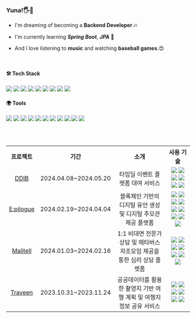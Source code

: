 ### Yuna!🖐🌻
- I'm dreaming of becoming a **Backend Developer**.🔥

- I'm currently learning _**Spring Boot**_, _**JPA**_ 🚀

- And I love listening to **music** and watching **baseball games**.😍

<br>

#### 🛠 Tech Stack
  <img src="https://img.shields.io/badge/Java-007396?style=for-the-badge&logo=OpenJDK&logoColor=white"> <img src="https://img.shields.io/badge/Spring-6DB33F?style=for-the-badge&logo=spring&logoColor=white"> <img src="https://img.shields.io/badge/Hibernate-59666C?style=for-the-badge&logo=hibernate&logoColor=white"> <img src="https://img.shields.io/badge/Javascript-F7DF1E?style=for-the-badge&logo=javascript&logoColor=FFF"/> <img src="https://img.shields.io/badge/Html5-E34F26?style=for-the-badge&logo=html5&logoColor=FFF"/> <img src="https://img.shields.io/badge/CSS-1572B6?style=for-the-badge&logo=css3&logoColor=FFF"/> <img src="https://img.shields.io/badge/Vue.js-4FC08D?style=for-the-badge&logo=vue.js&logoColor=white"> <img src="https://img.shields.io/badge/Mysql-4479A1?style=for-the-badge&logo=mysql&logoColor=white"> <img src="https://img.shields.io/badge/Redis-DC382D?style=for-the-badge&logo=redis&logoColor=white">

#### 🌍 Tools
   <img src="https://img.shields.io/badge/Docker-2496ED?style=for-the-badge&logo=docker&logoColor=white"> <img src="https://img.shields.io/badge/Jenkins-D24939?style=for-the-badge&logo=jenkins&logoColor=white"> <img src="https://img.shields.io/badge/Nginx-009639?style=for-the-badge&logo=nginx&logoColor=white"> <img src="https://img.shields.io/badge/Amazon EC2-FF9900?style=for-the-badge&logo=amazonec2&logoColor=white"> <img src="https://img.shields.io/badge/Amazon S3-569A31?style=for-the-badge&logo=amazons3&logoColor=white"> <img src="https://img.shields.io/badge/Git-F05032?style=for-the-badge&logo=git&logoColor=white"> <img src="https://img.shields.io/badge/Github-181717?style=for-the-badge&logo=github&logoColor=white"> <img src="https://img.shields.io/badge/Gitlab-FC6D26?style=for-the-badge&logo=gitlab&logoColor=white"> <img src="https://img.shields.io/badge/Jira-0052CC?style=for-the-badge&logo=jira&logoColor=white"> <img src="https://img.shields.io/badge/IntelliJ IDEA-000000?style=for-the-badge&logo=intellijidea&logoColor=white"> <img src="https://img.shields.io/badge/Eclipse IDE-2C2255?style=for-the-badge&logo=eclipseide&logoColor=white">

<br><br>

<table style="text-align: center;">
  <tr>
    <th>프로젝트</th>
    <th>기간</th>
    <th>소개</th>
    <th>사용 기술</th>
  </tr>
  <tr>
    <td><a href="https://github.com/kn9012/DDIB">DDIB</a></td>
    <td>2024.04.08~2024.05.20</td>
    <td>타임딜 이벤트 플랫폼 대여 서비스</td>
    <td><img src="https://img.shields.io/badge/java-007396?style=flat&logo=openjdk&logoColor=white"> <img src="https://img.shields.io/badge/spring boot-6DB33F?style=flat&logo=springboot&logoColor=white"> <img src="https://img.shields.io/badge/hibernate-59666C?style=flat&logo=hibernate&logoColor=white"> <img src="https://img.shields.io/badge/mysql-4479A1?style=flat&logo=mysql&logoColor=white"> <img src="https://img.shields.io/badge/spring security-6DB33F?style=flat&logo=springsecurity&logoColor=white"> <img src="https://img.shields.io/badge/Redis-DC382D?style=flat&logo=redis&logoColor=white"></td>
  </tr>
  <tr>
    <td><a href="https://github.com/kn9012/Epilogue">E:pilogue</a></td>
    <td>2024.02.19~2024.04.04</td>
    <td>블록체인 기반의 디지털 유언 생성 및 디지털 추모관 제공 플랫폼</td>
    <td><img src="https://img.shields.io/badge/java-007396?style=flat&logo=openjdk&logoColor=white"> <img src="https://img.shields.io/badge/spring boot-6DB33F?style=flat&logo=springboot&logoColor=white"> <img src="https://img.shields.io/badge/hibernate-59666C?style=flat&logo=hibernate&logoColor=white"> <img src="https://img.shields.io/badge/mysql-4479A1?style=flat&logo=mysql&logoColor=white"> <img src="https://img.shields.io/badge/Redis-DC382D?style=flat&logo=redis&logoColor=white"> <img src="https://img.shields.io/badge/aws-232F3E?style=flat&logo=amazonaws&logoColor=white"> <img src="https://img.shields.io/badge/docker-2496ED?style=flat&logo=docker&logoColor=white"> <img src="https://img.shields.io/badge/jenkins-D24939?style=flat&logo=jenkins&logoColor=white"> <img src="https://img.shields.io/badge/amazon s3-569A31?style=flat&logo=amazons3&logoColor=white"></td>
  </tr>
  <tr>
    <td><a href="https://github.com/kn9012/Malitell">Malitell</a></td>
    <td>2024.01.03~2024.02.16</td>
    <td>1:1 비대면 전문가 상담 및 메타버스 자조모임 제공을 통한 심리 상담 플랫폼</td>
    <td><img src="https://img.shields.io/badge/java-007396?style=flat&logo=openjdk&logoColor=white"> <img src="https://img.shields.io/badge/spring boot-6DB33F?style=flat&logo=springboot&logoColor=white"> <img src="https://img.shields.io/badge/hibernate-59666C?style=flat&logo=hibernate&logoColor=white"> <img src="https://img.shields.io/badge/mysql-4479A1?style=flat&logo=mysql&logoColor=white"> <img src="https://img.shields.io/badge/spring security-6DB33F?style=flat&logo=springsecurity&logoColor=white"> <img src="https://img.shields.io/badge/Redis-DC382D?style=flat&logo=redis&logoColor=white"> <img src="https://img.shields.io/badge/stomp-000000?style=flat&logo=springstomp&logoColor=white"></td>
  </tr>
  <tr>
    <td><a href="https://github.com/kn9012/Traveen">Traveen</a></td>
    <td>2023.10.31~2023.11.24</td>
    <td>공공데이터를 활용한 촬영지 기반 여행 계획 및 여행지 정보 공유 서비스</td>
    <td><img src="https://img.shields.io/badge/java-007396?style=flat&logo=openjdk&logoColor=white"> <img src="https://img.shields.io/badge/spring boot-6DB33F?style=flat&logo=springboot&logoColor=white"> <img src="https://img.shields.io/badge/mybatis-000000?style=flat&logo=mybatis&logoColor=white"> <img src="https://img.shields.io/badge/mysql-4479A1?style=flat&logo=mysql&logoColor=white"> <img src="https://img.shields.io/badge/vue.js-4FC08D?style=flat&logo=vue.js&logoColor=white"> <img src="https://img.shields.io/badge/javascript-f7df1e?style=flat&logo=javascript&logoColor=white"></td>
  </tr>
</table>

<br />


